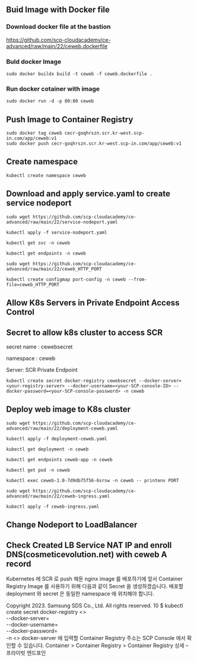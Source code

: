 
## Buid Image with Docker file

### Download docker file at the bastion

https://github.com/scp-cloudacademy/ce-advanced/raw/main/22/ceweb.dockerfile

### Buld docker Image

    sudo docker buildx build -t ceweb -f ceweb.dockerfile .

### Run docker cotainer with image

    sudo docker run -d -p 80:80 ceweb

## Push Image to Container Registry

    sudo docker tag ceweb cecr-goqhrszn.scr.kr-west.scp-in.com/app/ceweb:v1
    sudo docker push cecr-goqhrszn.scr.kr-west.scp-in.com/app/ceweb:v1

## Create namespace

    kubectl create namespace ceweb

## Download and apply service.yaml to create service nodeport

    sudo wget https://github.com/scp-cloudacademy/ce-advanced/raw/main/22/service-nodeport.yaml
    
    kubectl apply -f service-nodeport.yaml
    
    kubectl get svc -n ceweb

    kubectl get endpoints -n ceweb   

    sudo wget https://github.com/scp-cloudacademy/ce-advanced/raw/main/22/ceweb_HTTP_PORT

    kubectl create configmap port-config -n ceweb --from-file=ceweb_HTTP_PORT 

## Allow K8s Servers in Private Endpoint Access Control

## Secret to allow k8s cluster to access SCR
secret name : cewebsecret

namespace : ceweb

Server: SCR Private Endpoint 


    kubectl create secret docker-registry cewebsecret --docker-server=<your-registry-server> --docker-username=<your-SCP-console-ID> --docker-password=<your-SCP-console-password> -n ceweb 

## Deploy web image to K8s cluster

    sudo wget https://github.com/scp-cloudacademy/ce-advanced/raw/main/22/deployment-ceweb.yaml
    
    kubectl apply -f deployment-ceweb.yaml

    kubectl get deployment -n ceweb

    kubectl get endpoints ceweb-app -n ceweb

    kubectl get pod -n ceweb

    kubectl exec ceweb-1.0-7d9db75f56-6srsw -n ceweb -- printenv PORT

    sudo wget https://github.com/scp-cloudacademy/ce-advanced/raw/main/22/ceweb-ingress.yaml

    kubectl apply -f ceweb-ingress.yaml

    
## Change Nodeport to LoadBalancer

## Check Created LB Service NAT IP and enroll DNS(cosmeticevolution.net) with ceweb A record




   
   



Kubernetes 에 SCR 로 push 해둔 nginx image 를 배포하기에 앞서 Container Registry 
Image 를 사용하기 위해 다음과 같이 Secret 을 생성하겠습니다. 배포할 deployment 와
secret 은 동일한 namespace 에 위치해야 합니다.

Copyright 2023. Samsung SDS Co., Ltd. All rights reserved. 10
$ kubectl create secret docker-registry <<secret name>> \
--docker-server=<your-registry-server> \
--docker-username=<your-SCP-console-ID> \
--docker-password=<your-SCP-console-password> \
-n <<nameSpace name>> 
docker-server 에 입력할 Container Registry 주소는 SCP Console 에서 확인할 수
있습니다.
Container > Container Registry > Container Registry 상세 – 프라이빗 엔드포인
